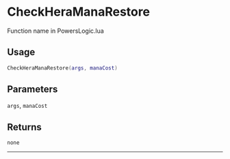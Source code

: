 # CheckHeraManaRestore
Function name in PowersLogic.lua
## Usage
```lua
CheckHeraManaRestore(args, manaCost)
```
## Parameters
`args`, `manaCost`
## Returns
`none`

---